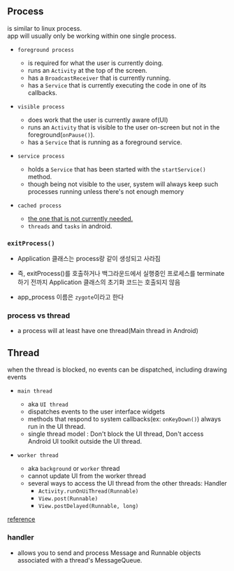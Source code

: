 ## Process
is similar to linux process.<br>
app will usually only be working within one single process.<br>


- `foreground process`
	- is required for what the user is currently doing.
	- runs an `Activity` at the top of the screen.
	- has a `BroadcastReceiver` that is currently running.
	- has a `Service` that is currently executing the code in one of its callbacks.
	
- `visible process`
	- does work that the user is currently aware of(UI)
	- runs an `Activity` that is visible to the user on-screen but not in the foreground(`onPause()`).
	- has a `Service` that is running as a foreground service.
	
- `service process`
	- holds a `Service` that has been started with the `startService()` method.
	- though being not visible to the user, system will always keep such processes running unless there's not enough memory
	
- `cached process`
	- <u>the one that is not currently needed.</u>
	- `threads` and `tasks` in android.

### `exitProcess()`
- Application 클래스는 process랑 같이 생성되고 사라짐
- 즉, exitProcess()를 호출하거나 백그라운드에서 실행중인 프로세스를 terminate 하기 전까지 Application 클래스의 초기화 코드는 호출되지 않음

- app_process 이름은 `zygote`이라고 한다

### process vs thread
- a process will at least have one thread(Main thread in Android)


## Thread
when the thread is blocked, no events can be dispatched, including drawing events<br>

- `main thread`
	- aka `UI thread`
	- dispatches events to the user interface widgets
	- methods that respond to system callbacks(ex: `onKeyDown()`) always run in the UI thread.
	- single thread model : Don't block the UI thread, Don't access Android UI toolkit outside the UI thread.

- `worker thread`
	- aka `background` or `worker` thread
	- cannot update UI from the worker thread
	- several ways to access the UI thread from the other threads: Handler
		- `Activity.runOnUiThread(Runnable)`
		- `View.post(Runnable)`
		- `View.postDelayed(Runnable, long)`
 
[reference](https://developer.android.com/guide/components/processes-and-threads)

### handler
- allows you to send and process Message and Runnable objects associated with a thread's MessageQueue.
